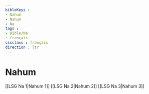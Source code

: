 ```yaml
---
bibleKeys : 
- Nahum
- Nahum
- Na
tags : 
- Bible/Na
- français
cssclass : français
direction : ltr
---
```


# Nahum

[[LSG Na 1|Nahum 1]]
[[LSG Na 2|Nahum 2]]
[[LSG Na 3|Nahum 3]]
